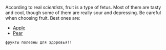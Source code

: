 According to real *scientists*, fruit is a type of fetus. Most of them are tasty and cool, though some of them are really sour and depressing. Be careful when choosing fruit. Best ones are:

- [Apple](Fruit/Apple)
- [Pear](Fruit/Pear)

```
фрукты полезны для здоровья!!
```


